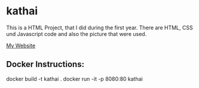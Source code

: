 # kathai

This is a HTML Project, that I did during the first year.
 There are HTML, CSS und Javascript code and also the picture that were used.
 
 [My Website](./src/main/resources/templates/index.html)

## Docker Instructions:

docker build -t kathai .
docker run -it -p 8080:80 kathai
